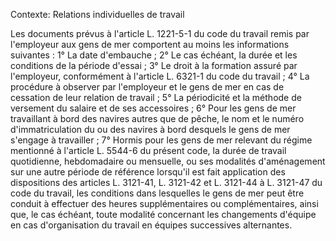 Contexte: Relations individuelles de travail

Les documents prévus à l'article L. 1221-5-1 du code du travail remis par l'employeur aux gens de mer comportent au moins les informations suivantes : 1° La date d'embauche ; 2° Le cas échéant, la durée et les conditions de la période d'essai ; 3° Le droit à la formation assuré par l'employeur, conformément à l'article L. 6321-1 du code du travail ; 4° La procédure à observer par l'employeur et le gens de mer en cas de cessation de leur relation de travail ; 5° La périodicité et la méthode de versement du salaire et de ses accessoires ; 6° Pour les gens de mer travaillant à bord des navires autres que de pêche, le nom et le numéro d'immatriculation du ou des navires à bord desquels le gens de mer s'engage à travailler ; 7° Hormis pour les gens de mer relevant du régime mentionné à l'article L. 5544-6 du présent code, la durée de travail quotidienne, hebdomadaire ou mensuelle, ou ses modalités d'aménagement sur une autre période de référence lorsqu'il est fait application des dispositions des articles L. 3121-41, L. 3121-42 et L. 3121-44 à L. 3121-47 du code du travail, les conditions dans lesquelles le gens de mer peut être conduit à effectuer des heures supplémentaires ou complémentaires, ainsi que, le cas échéant, toute modalité concernant les changements d'équipe en cas d'organisation du travail en équipes successives alternantes.